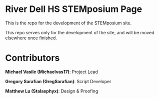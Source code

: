 # River Dell HS STEMposium Page
This is the repo for the development of the STEMposium site.

This repo serves only for the development of the site, and will be moved elsewhere once finished.

# Contributors

<b>Michael Vasile (Michaelvas17)</b>: Project Lead

<b>Gregory Sarafian (GregSarafian)</b>: Script Developer

<b>Matthew Lu (Stalasphyx)</b>: Design & Proofing
